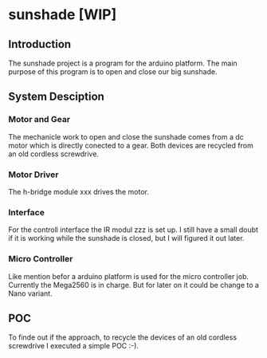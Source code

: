 # sunshade [WIP]
## Introduction
The sunshade project is a program for the arduino platform.
The main purpose of this program is to open and close our big sunshade.
## System Desciption
### Motor and Gear
The mechanicle work to open and close the sunshade comes from a dc motor which is directly conected to a gear.
Both devices are recycled from an old cordless screwdrive.
### Motor Driver
The h-bridge module xxx drives the motor.
### Interface
For the controll interface the IR modul zzz is set up.
I still have a small doubt if it is working while the sunshade is closed, 
but I will figured it out later.
### Micro Controller
Like mention befor a arduino platform is used for the micro controller job.
Currently the Mega2560 is in charge. But for later on it could be change to a Nano variant.
## POC
To finde out if the approach, to recycle the devices of an old cordless screwdrive I executed a simple POC :-).

